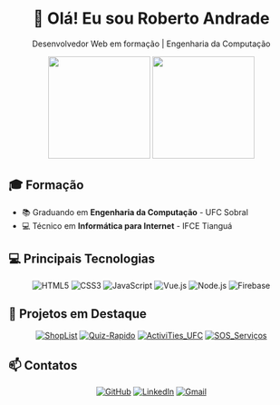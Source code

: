 <div align="center">
  <h1>👋 Olá! Eu sou Roberto Andrade</h1>
  <p>Desenvolvedor Web em formação | Engenharia da Computação</p>
</div>

<div align="center">
  <img height="180em" src="https://github-readme-stats.vercel.app/api?username=Roberto10Andrade&show_icons=true&theme=dracula"/>
  <img height="180em" src="https://github-readme-stats.vercel.app/api/top-langs/?username=Roberto10Andrade&layout=compact&theme=dracula"/>
</div>

## 🎓 Formação
- 📚 Graduando em **Engenharia da Computação** - UFC Sobral
- 💻 Técnico em **Informática para Internet** - IFCE Tianguá

## 💻 Principais Tecnologias
<div align="center">
  
  ![HTML5](https://img.shields.io/badge/HTML5-E34F26?style=for-the-badge&logo=html5&logoColor=white)
  ![CSS3](https://img.shields.io/badge/CSS3-1572B6?style=for-the-badge&logo=css3&logoColor=white)
  ![JavaScript](https://img.shields.io/badge/JavaScript-F7DF1E?style=for-the-badge&logo=javascript&logoColor=black)
  ![Vue.js](https://img.shields.io/badge/Vue.js-35495E?style=for-the-badge&logo=vue.js&logoColor=4FC08D)
  ![Node.js](https://img.shields.io/badge/Node.js-43853D?style=for-the-badge&logo=node.js&logoColor=white)
  ![Firebase](https://img.shields.io/badge/Firebase-FFCA28?style=for-the-badge&logo=firebase&logoColor=black)
  
</div>

## 🚀 Projetos em Destaque

<div align="center">
  
 [![ShopList](https://github-readme-stats.vercel.app/api/pin/?username=Roberto10Andrade&repo=vue-firebase-first-project-master&theme=dracula)](https://github.com/Roberto10Andrade/vue-firebase-first-project-master)
[![Quiz-Rapido](https://github-readme-stats.vercel.app/api/pin/?username=Roberto10Andrade&repo=Quiz-Rapido&theme=dracula)](https://github.com/Roberto10Andrade/Quiz-Rapido)
[![ActiviTies_UFC](https://github-readme-stats.vercel.app/api/pin/?username=Roberto10Andrade&repo=ufc-sobral-activities-next&theme=dracula)](https://github.com/Roberto10Andrade/ufc-sobral-activities-next)
[![SOS_Serviços](https://github-readme-stats.vercel.app/api/pin/?username=Roberto10Andrade&repo=sos-servicos&theme=dracula)](https://github.com/Roberto10Andrade/sos-servicos)
   
</div>

## 📫 Contatos

<div align="center">
  
  [![GitHub](https://img.shields.io/badge/GitHub-100000?style=for-the-badge&logo=github&logoColor=white)](https://github.com/Roberto10Andrade)
  [![LinkedIn](https://img.shields.io/badge/LinkedIn-0077B5?style=for-the-badge&logo=linkedin&logoColor=white)](https://linkedin.com/in/roberto-andrade-0b62992b6)
  [![Gmail](https://img.shields.io/badge/Gmail-D14836?style=for-the-badge&logo=gmail&logoColor=white)](mailto:fernandes.11roberto@gmail.com)
  
</div>
